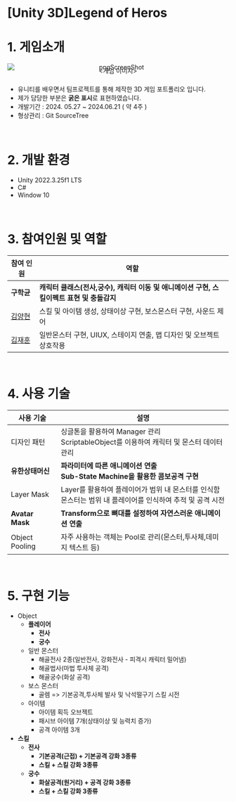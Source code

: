 # [Unity 3D]Legend of Heros
# 1. 게임소개
<div align="center">
    <img src="https://github.com/user-attachments/assets/f857304f-e751-4448-8d17-fedce98e2661" alt="pngScreenShot" style="display: block;">
    <span style="display: block; margin: 0; padding: 0; line-height: 0;"><게임 이미지></span>
    </div><br/>


* 유니티를 배우면서 팀프로젝트를 통해 제작한 3D 게임 포트폴리오 입니다.
* 제가 담당한 부분은 **굵은 표시**로 표현하였습니다.
* 개발기간 : 2024. 05.27 ~ 2024.06.21 ( 약 4주 )
* 형상관리 : Git SourceTree
<br/>

# 2. 개발 환경
* Unity 2022.3.25f1 LTS
* C#
* Window 10
<br/>

# 3. 참여인원 및 역할

| 참여 인원 | 역할 |
| ------------ | -------------------------------- |
| **구학균** | **캐릭터 클래스(전사,궁수), 캐릭터 이동 및 애니메이션 구현, 스킬이펙트 표현 및 충돌감지** |
| [김양현](https://github.com/yangstar98) | 스킬 및 아이템 생성, 상태이상 구현, 보스몬스터 구현, 사운드 제어|
| [김재훈](https://github.com/JaerHoon) | 일반몬스터 구현, UIUX, 스테이지 연출, 맵 디자인 및 오브젝트 상호작용|
<br/>

# 4. 사용 기술 
| 사용 기술 | 설명 |
| ------------ | -------------------------------- |
| 디자인 패턴| 싱글톤을 활용하여 Manager 관리 <br> ScriptableObject를 이용하여 캐릭터 및 몬스터 데이터 관리 |
| **유한상태머신**| **파라미터에 따른 애니메이션 연출** <br> **Sub-State Machine을 활용한 콤보공격 구현** |
| Layer Mask| Layer를 활용하여 플레이어가 범위 내 몬스터를 인식함 <br> 몬스터는 범위 내 플레이어를 인식하여 추적 및 공격 시전 |
| **Avatar Mask**| **Transform으로 뼈대를 설정하여 자연스러운 애니메이션 연출** |
| Object Pooling| 자주 사용하는 객체는 Pool로 관리(몬스터,투사체,데미지 텍스트 등) |
<br/>

# 5. 구현 기능
- Object
    - **플레이어**
        - **전사**
        - **궁수**
    - 일반 몬스터
         - 해골전사 2종(일반전사, 강화전사 - 피격시 캐릭터 밀어냄)
         - 해골법사(마법 투사체 공격)
         - 해골궁수(화살 공격)
    - 보스 몬스터
        - 골렘 => 기본공격,투사체 발사 및 낙석떨구기 스킬 시전
    - 아이템
        - 아이템 획득 오브젝트
        - 패시브 아이템 7개(상태이상 및 능력치 증가)
        - 공격 아이템 3개
- **스킬**
    - **전사**
        - **기본공격(근접) + 기본공격 강화 3종류**
        - **스킬 + 스킬 강화 3종류**
    - **궁수**
        - **화살공격(원거리) + 공격 강화 3종류**
        - **스킬 + 스킬 강화 3종류** 
